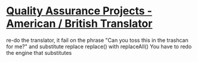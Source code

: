 # [Quality Assurance Projects - American / British Translator](https://www.freecodecamp.org/learn/quality-assurance/quality-assurance-projects/american-british-translator)

re-do the translator, it fail on the phrase "Can you toss this in the trashcan for me?" and substitute replace replace() with replaceAll()
You have to redo the engine that substitutes